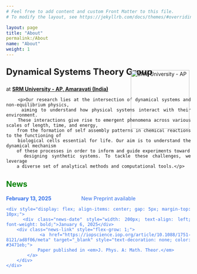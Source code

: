 ```yaml
---
# Feel free to add content and custom Front Matter to this file.
# To modify the layout, see https://jekyllrb.com/docs/themes/#overriding-theme-defaults

layout: page
title: "About"
permalink:/About
name: "About"
weight: 1
---
```


<html lang="en">
<head>
    <meta charset="UTF-8">
    <meta name="viewport" content="width=device-width, initial-scale=0.5">
    <style>
        .content {
            text-align: justify;
            position: relative;
        }
        .logo {
            position: absolute;
            right: 4px; /* Slightly shifts the logo left */
            top:   10px; /* Slightly shifts the logo up */
            width: 160px; /* Adjust logo size */
        }
        .news-links {
            margin-top: 20px;
            color: #3471eb;
        }
    </style>
</head>
<body>
    <div class="content">
        <p><img src="{{ site.baseurl }}/images/srmap-logo-2.png" alt="SRM University - AP" class="logo"></p>
        <p style="font-size: 24px; font-weight: bold;">Dynamical Systems Theory Group</p>
        <p>at <strong><a href="https://srmap.edu.in/"> SRM University - AP, Amaravati (India)</a></strong></p>

        <p>Our research lies at the intersection of dynamical systems and non-equilibrium physics,
        aiming to understand how physical systems interact with their environment.
        These interactions give rise to emergent phenomena across various scales of length, time, and energy,
        from the formation of self assembly patterns in chemical reactions to the functioning of
        biological cells essential for life. Our aim is to understand the dynamical mechanism
        of these processes in order to inform and guide experiments toward
        designing synthetic systems. To tackle these challenges, we leverage
        a diverse set of analytical methods and computational tools.</p>

<div class="news-links">
    <h2 style="color: green;">News</h2>
    <div class="news-item" style="max-width: 800px;">
    <div style="display: flex; align-items: center; gap: 5px;">
        <div class="news-date" style="width: 200px; text-align: left; font-weight: bold;">February 13, 2025</div>
        <div class="news-link" style="flex-grow: 1;">
            <a href="https://arxiv.org/abs/2502.09361" target="_blank" style="text-decoration: none; color: #3471eb;">
            New Preprint available
            </a>
        </div>
    </div>

    <div style="display: flex; align-items: center; gap: 5px; margin-top: 10px;">
        <div class="news-date" style="width: 200px; text-align: left; font-weight: bold;">January 6, 2025</div>
        <div class="news-link" style="flex-grow: 1;">
            <a href="https://iopscience.iop.org/article/10.1088/1751-8121/ad8f06/meta" target="_blank" style="text-decoration: none; color: #3471eb;">
                Paper published in <em>J. Phys. A: Math. Theor.</em>
            </a>
        </div>
    </div>
</div>

